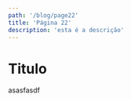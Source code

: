 ```yaml
---
path: '/blog/page22'
title: 'Página 22'
description: 'esta é a descrição'
---
```


# Titulo

asasfasdf